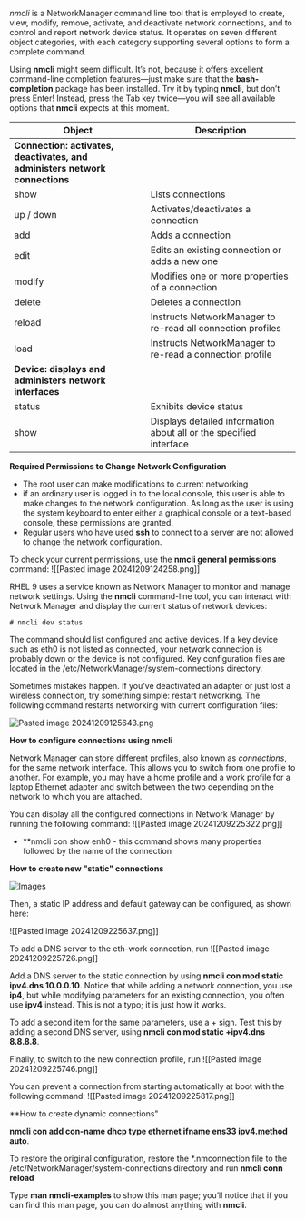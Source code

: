 _nmcli_ is a NetworkManager command line tool that is employed to create, view, modify, remove, activate, and deactivate network connections, and to control and report network device status. It operates on seven different object categories, with each category supporting several options to form a complete command.

Using **nmcli** might seem difficult. It’s not, because it offers excellent command-line completion features—just make sure that the **bash-completion** package has been installed. Try it by typing **nmcli**, but don’t press Enter! Instead, press the Tab key twice—you will see all available options that **nmcli** expects at this moment.

| **Object**                                                                  | **Description**                                                    |
| --------------------------------------------------------------------------- | ------------------------------------------------------------------ |
| **Connection: activates, deactivates, and administers network connections** |                                                                    |
| show                                                                        | Lists connections                                                  |
| up / down                                                                   | Activates/deactivates a connection                                 |
| add                                                                         | Adds a connection                                                  |
| edit                                                                        | Edits an existing connection or adds a new one                     |
| modify                                                                      | Modifies one or more properties of a connection                    |
| delete                                                                      | Deletes a connection                                               |
| reload                                                                      | Instructs NetworkManager to re-read all connection profiles        |
| load                                                                        | Instructs NetworkManager to re-read a connection profile           |
| **Device: displays and administers network interfaces**                     |                                                                    |
| status                                                                      | Exhibits device status                                             |
| show                                                                        | Displays detailed information about all or the specified interface |

**Required Permissions to Change Network Configuration**

- The root user can make modifications to current networking
- if an ordinary user is logged in to the local console, this user is able to make changes to the network configuration. As long as the user is using the system keyboard to enter either a graphical console or a text-based console, these permissions are granted.
- Regular users who have used **ssh** to connect to a server are not allowed to change the network configuration.

To check your current permissions, use the **nmcli general permissions** command:
![[Pasted image 20241209124258.png]]

RHEL 9 uses a service known as Network Manager to monitor and manage network settings. Using the **nmcli** command-line tool, you can interact with Network Manager and display the current status of network devices:

`# nmcli dev status`

The command should list configured and active devices. If a key device such as eth0 is not listed as connected, your network connection is probably down or the device is not configured. Key configuration files are located in the /etc/NetworkManager/system-connections directory.

Sometimes mistakes happen. If you’ve deactivated an adapter or just lost a wireless connection, try something simple: restart networking. The following command restarts networking with current configuration files:

![Pasted image 20241209125643.png](app://856eab8c45a34dd32ea74e1c02ed9d582efc/home/lwasiele/learning/Linux%20certification/Screenshot/Pasted%20image%2020241209125643.png?1733745403503)

**How to configure connections using nmcli**

Network Manager can store different profiles, also known as _connections_, for the same network interface. This allows you to switch from one profile to another. For example, you may have a home profile and a work profile for a laptop Ethernet adapter and switch between the two depending on the network to which you are attached.

You can display all the configured connections in Network Manager by running the following command:
![[Pasted image 20241209225322.png]]

- **nmcli con show enh0 - this command shows many properties followed by the name of the connection

**How to create new "static" connections**

![Images](https://learning.oreilly.com/api/v2/epubs/urn:orm:book:9781260462081/files/f0103-03.jpg)

Then, a static IP address and default gateway can be configured, as shown here:

![[Pasted image 20241209225637.png]]

To add a DNS server to the eth-work connection, run
![[Pasted image 20241209225726.png]]

Add a DNS server to the static connection by using **nmcli con mod static ipv4.dns 10.0.0.10**. Notice that while adding a network connection, you use **ip4**, but while modifying parameters for an existing connection, you often use **ipv4** instead. This is not a typo; it is just how it works.

To add a second item for the same parameters, use a + sign. Test this by adding a second DNS server, using **nmcli con mod static +ipv4.dns 8.8.8.8**.

Finally, to switch to the new connection profile, run
![[Pasted image 20241209225746.png]]

You can prevent a connection from starting automatically at boot with the following command:
![[Pasted image 20241209225817.png]]

**How to create dynamic connections"

**nmcli con add con-name dhcp type ethernet ifname ens33 ipv4.method auto**.

To restore the original configuration, restore the *.nmconnection file to the /etc/NetworkManager/system-connections directory and run **nmcli conn reload**

Type **man nmcli-examples** to show this man page; you’ll notice that if you can find this man page, you can do almost anything with **nmcli**.